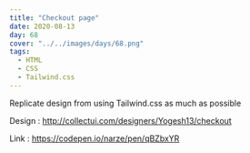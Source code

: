 ```yaml
---
title: "Checkout page"
date: 2020-08-13
day: 68
cover: "../../images/days/68.png"
tags:
  - HTML
  - CSS
  - Tailwind.css
---
```


Replicate design from using Tailwind.css as much as possible

Design : http://collectui.com/designers/Yogesh13/checkout

Link : https://codepen.io/narze/pen/qBZbxYR
